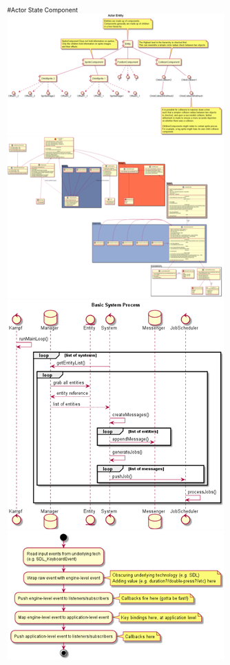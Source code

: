 #Actor State Component
![actor_component.png](actor_component.png "actor_component.png")
![class_diagram.png](class_diagram.png "class_diagram.png")
![sequence.png](sequence.png "sequence.png")
![state.png](state.png "state.png")

